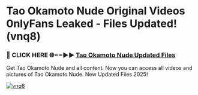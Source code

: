 # Tao Okamoto Nude Original Videos 0nlyFans Leaked - Files Updated! (vnq8)

<h3>🔴 CLICK HERE 🌐==►► <a href="https://tinyurl.com/y5r63du9" rel="nofollow">Tao Okamoto Nude Updated Files</a></h3>

Get Tao Okamoto Nude and all content. Now you can access all videos and pictures of Tao Okamoto Nude. New Updated Files 2025!

[![vnq8](https://i.imgur.com/UVo9nyh.gif)](https://tinyurl.com/y5r63du9)